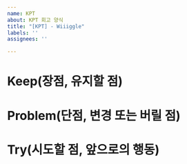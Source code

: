 ```yaml
---
name: KPT
about: KPT 회고 양식
title: "[KPT] - Wiiiggle"
labels: ''
assignees: ''

---
```


# Keep(장점, 유지할 점)

# Problem(단점, 변경 또는 버릴 점)

# Try(시도할 점, 앞으로의 행동)
